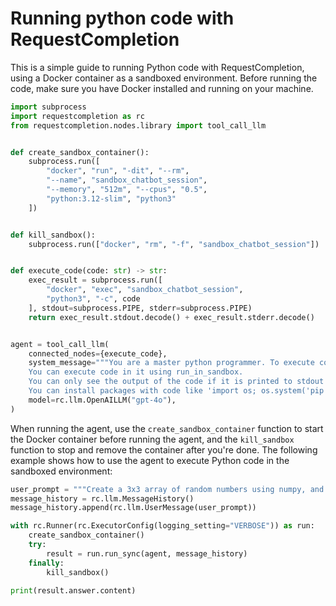 # Running python code with RequestCompletion
This is a simple guide to running Python code with RequestCompletion, using a Docker container as a sandboxed environment.
Before running the code, make sure you have Docker installed and running on your machine.

```python
import subprocess
import requestcompletion as rc
from requestcompletion.nodes.library import tool_call_llm


def create_sandbox_container():
    subprocess.run([
        "docker", "run", "-dit", "--rm",
        "--name", "sandbox_chatbot_session",
        "--memory", "512m", "--cpus", "0.5",
        "python:3.12-slim", "python3"
    ])


def kill_sandbox():
    subprocess.run(["docker", "rm", "-f", "sandbox_chatbot_session"])


def execute_code(code: str) -> str:
    exec_result = subprocess.run([
        "docker", "exec", "sandbox_chatbot_session",
        "python3", "-c", code
    ], stdout=subprocess.PIPE, stderr=subprocess.PIPE)
    return exec_result.stdout.decode() + exec_result.stderr.decode()


agent = tool_call_llm(
    connected_nodes={execute_code},
    system_message="""You are a master python programmer. To execute code, you have access to a sandboxed Python environment.
    You can execute code in it using run_in_sandbox.
    You can only see the output of the code if it is printed to stdout or stderr, so anything you want to see must be printed.
    You can install packages with code like 'import os; os.system('pip install numpy')'""",
    model=rc.llm.OpenAILLM("gpt-4o"),
)
```

When running the agent, use the `create_sandbox_container` function to start the Docker container before running the agent, and the `kill_sandbox` function to stop and remove the container after you're done.
The following example shows how to use the agent to execute Python code in the sandboxed environment:

```python
user_prompt = """Create a 3x3 array of random numbers using numpy, and print the array and its mean"""
message_history = rc.llm.MessageHistory()
message_history.append(rc.llm.UserMessage(user_prompt))

with rc.Runner(rc.ExecutorConfig(logging_setting="VERBOSE")) as run:
    create_sandbox_container()
    try:
        result = run.run_sync(agent, message_history)
    finally:
        kill_sandbox()

print(result.answer.content)
```
